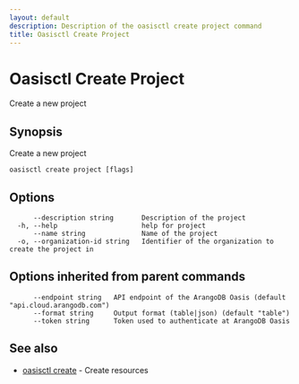 ```yaml
---
layout: default
description: Description of the oasisctl create project command
title: Oasisctl Create Project
---
```

# Oasisctl Create Project

Create a new project

## Synopsis

Create a new project

```
oasisctl create project [flags]
```

## Options

```
      --description string       Description of the project
  -h, --help                     help for project
      --name string              Name of the project
  -o, --organization-id string   Identifier of the organization to create the project in
```

## Options inherited from parent commands

```
      --endpoint string   API endpoint of the ArangoDB Oasis (default "api.cloud.arangodb.com")
      --format string     Output format (table|json) (default "table")
      --token string      Token used to authenticate at ArangoDB Oasis
```

## See also

* [oasisctl create](oasisctl-create.html)	 - Create resources

